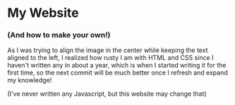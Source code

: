 # My Website
### (And how to make your own!)
As I was trying to align the image in the center while keeping the text aligned to the left, I realized how rusty I am with HTML and CSS since I haven't written any in about a year, which is when I started writing it for the first time, so the next commit will be much better once I refresh and expand my knowledge!

(I've never written any Javascript, but this website may change that)
